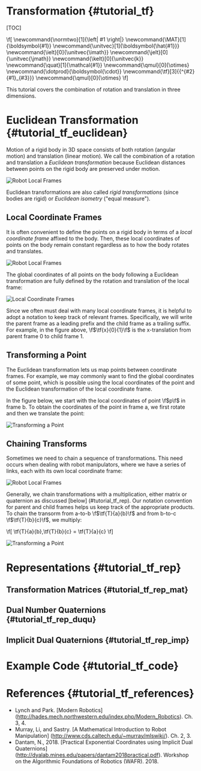 Transformation {#tutorial_tf}
==============

[TOC]

\f[
\newcommand{\normtwo}[1]{\left| #1 \right|}
\newcommand{\MAT}[1]{\boldsymbol{#1}}
\newcommand{\unitvec}[1]{\boldsymbol{\hat{#1}}}
\newcommand{\ielt}[0]{\unitvec{\imath}}
\newcommand{\jelt}[0]{\unitvec{\jmath}}
\newcommand{\kelt}[0]{\unitvec{k}}
\newcommand{\quat}[1]{\mathcal{#1}}
\newcommand{\qmul}[0]{\otimes}
\newcommand{\dotprod}{\boldsymbol{\cdot}}
\newcommand{\tf}[3]{{^{#2}{#1}_{#3}}}
\newcommand{\qmul}[0]{\otimes}
\f]

This tutorial covers the combination of rotation and translation in
three dimensions.

Euclidean Transformation {#tutorial_tf_euclidean}
========================

Motion of a rigid body in 3D space consists of both rotation (angular
motion) and translation (linear motion).  We call the combination of a
rotation and translation a *Euclidean transformation* because
Euclidean distances between points on the rigid body are preserved
under motion.

![Robot Local Frames](euclideantf.svg)

Euclidean transformations are also called *rigid transformations*
(since bodies are rigid) or *Euclidean isometry* ("equal measure").

Local Coordinate Frames
-----------------------

It is often convenient to define the points on a rigid body in terms
of a *local coordinate frame* affixed to the body.  Then, these local
coordinates of points on the body remain constant regardless as to how
the body rotates and translates.

![Robot Local Frames](bodyframe.svg)

The global coordinates of all points on the body following a Euclidean
transformation are fully defined by the rotation and translation of
the local frame:

![Local Coordinate Frames](localframe.svg)


Since we often must deal with many local coordinate frames, it is
helpful to adopt a notation to keep track of relevant frames.
Specifically, we will write the parent frame as a leading prefix and
the child frame as a trailing suffix.  For example, in the figure
above, \f$\tf{x}{0}{1}\f$ is the x-translation from parent frame 0 to
child frame 1.


<!-- ![Local Coordinates for a Point](localpoint.svg) -->

Transforming a Point
--------------------

The Euclidean transformation lets us map points between coordinate
frames.  For example, we may commonly want to find the global
coordinates of some point, which is possible using the local
coordinates of the point and the Euclidean transformation of the local
coordinate frame.

In the figure below, we start with the local coordinates of point
\f$p\f$ in frame b.  To obtain the coordinates of the point in frame
a, we first rotate and then we translate the point:

![Transforming a Point](tfpoint.svg)

Chaining Transforms
-------------------

Sometimes we need to chain a sequence of transformations.  This need
occurs when dealing with robot manipulators, where we have a series of
links, each with its own local coordinate frame:

![Robot Local Frames](robotframe.svg)

Generally, we chain transformations with a multiplication, either
matrix or quaternion as discussed [below] (#tutorial_tf_rep).  Our
notation convention for parent and child frames helps us keep track of
the appropriate products.  To chain the transorm from a-to-b
\f$\tf{T}{a}{b}\f$ and from b-to-c \f$\tf{T}{b}{c}\f$, we multiply:

\f[ \tf{T}{a}{b}\,\tf{T}{b}{c} = \tf{T}{a}{c} \f]


![Transforming a Point](tfchain.svg)

Representations {#tutorial_tf_rep}
===============

Transformation Matrices {#tutorial_tf_rep_mat}
-----------------------

Dual Number Quaternions {#tutorial_tf_rep_duqu}
-----------------------

Implicit Dual Quaternions {#tutorial_tf_rep_imp}
-------------------------


Example Code {#tutorial_tf_code}
============

References {#tutorial_tf_references}
==========
* Lynch and Park. [Modern Robotics]
  (http://hades.mech.northwestern.edu/index.php/Modern_Robotics).
  Ch. 3, 4.
* Murray, Li, and Sastry. [A Mathematical Introduction to Robot
  Manipulation] (http://www.cds.caltech.edu/~murray/mlswiki/). Ch. 2,
  3.
* Dantam, N., 2018. [Practical Exponential Coordinates using Implicit
  Dual Quaternions]
  (http://dyalab.mines.edu/papers/dantam2018practical.pdf). Workshop
  on the Algorithmic Foundations of Robotics (WAFR). 2018.
